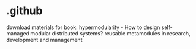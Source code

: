 # .github
download materials for book: hypermodularity -      How to design self-managed modular distributed systems?     reusable metamodules in research, development and management
